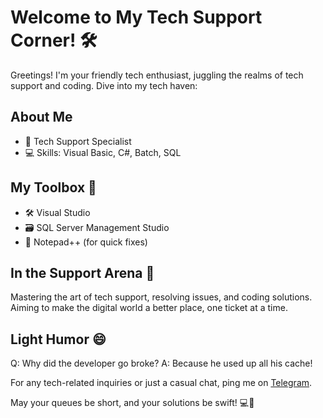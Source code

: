 # Welcome to My Tech Support Corner! 🛠️

Greetings! I'm your friendly tech enthusiast, juggling the realms of tech support and coding. Dive into my tech haven:

## About Me

- 💼 Tech Support Specialist
- 💻 Skills: Visual Basic, C#, Batch, SQL

## My Toolbox 🧰

- 🛠️ Visual Studio
- 🗃️ SQL Server Management Studio
- 📜 Notepad++ (for quick fixes)

## In the Support Arena 🌟

Mastering the art of tech support, resolving issues, and coding solutions. Aiming to make the digital world a better place, one ticket at a time.

## Light Humor 😄

Q: Why did the developer go broke?
A: Because he used up all his cache!

For any tech-related inquiries or just a casual chat, ping me on [Telegram](http://t.me/YourTelegramHandle).

May your queues be short, and your solutions be swift! 💻🚀

